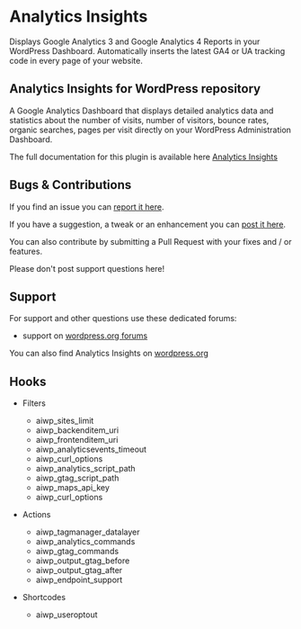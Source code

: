 Analytics Insights
=================================

Displays Google Analytics 3 and Google Analytics 4 Reports in your WordPress Dashboard. Automatically inserts the latest GA4 or UA tracking code in every page of your website.

Analytics Insights for WordPress repository
---------------------------------------------------

A Google Analytics Dashboard that displays detailed analytics data and statistics about the number of visits, number of visitors, bounce rates, organic searches, pages per visit directly on your WordPress Administration Dashboard.

The full documentation for this plugin is available here <a href="https://deconf.com/analytics-insights-for-wordpress/" title="Analytics Insights for WordPress">Analytics Insights</a>

Bugs & Contributions
--------------------

If you find an issue you can <a href="https://github.com/deconf/Analytics-Insights/issues">report it here</a>. 

If you have a suggestion, a tweak or an enhancement you can <a href="https://github.com/deconf/Analytics-Insights/enhancement">post it here</a>.

You can also contribute by submitting a Pull Request with your fixes and / or features.

Please don't post support questions here!

Support
-------

For support and other questions use these dedicated forums:

 * support on <a href="https://wordpress.org/support/plugin/analytics-insights" title="Analytics Insights for WordPress support">wordpress.org forums</a>

You can also find Analytics Insights on <a href="http://wordpress.org/plugins/analytics-insights/">wordpress.org</a>

Hooks
-----

* Filters

  - aiwp_sites_limit
  - aiwp_backenditem_uri
  - aiwp_frontenditem_uri
  - aiwp_analyticsevents_timeout
  - aiwp_curl_options
  - aiwp_analytics_script_path
  - aiwp_gtag_script_path
  - aiwp_maps_api_key
  - aiwp_curl_options

* Actions

  - aiwp_tagmanager_datalayer
  - aiwp_analytics_commands
  - aiwp_gtag_commands
  - aiwp_output_gtag_before
  - aiwp_output_gtag_after  
  - aiwp_endpoint_support
  
* Shortcodes

  - aiwp_useroptout
